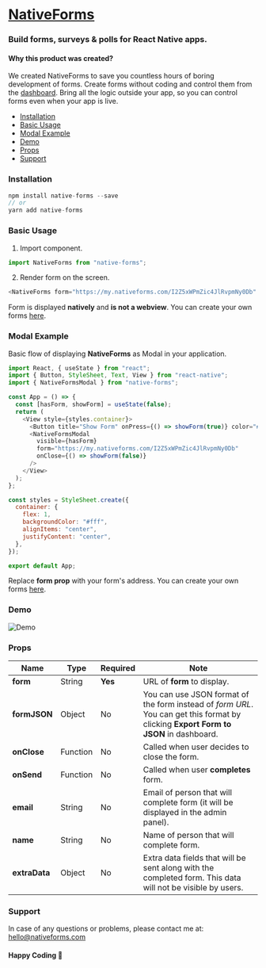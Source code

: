 # [NativeForms](https://nativeforms.com)

### Build **forms, surveys & polls** for React Native apps.

#### Why this product was created?

We created NativeForms to save you countless hours of boring development of forms. Create forms without coding and control them from the [dashboard](https://app.nativeforms.com). Bring all the logic outside your app, so you can control forms even when your app is live.

- [Installation](#installation)
- [Basic Usage](#basic-usage)
- [Modal Example](#modal-example)
- [Demo](#demo)
- [Props](#props)
- [Support](#support)

### Installation

```js
npm install native-forms --save
// or
yarn add native-forms
```

### Basic Usage

1. Import component.

```js
import NativeForms from "native-forms";
```

2. Render form on the screen.

```js
<NativeForms form="https://my.nativeforms.com/I2Z5xWPmZic4JlRvpmNy0Db" />
```

Form is displayed **natively** and **is not a webview**. You can create your own forms [here](https://app.nativeforms.com).

### Modal Example

Basic flow of displaying **NativeForms** as Modal in your application.

```js
import React, { useState } from "react";
import { Button, StyleSheet, Text, View } from "react-native";
import { NativeFormsModal } from "native-forms";

const App = () => {
  const [hasForm, showForm] = useState(false);
  return (
    <View style={styles.container}>
      <Button title="Show Form" onPress={() => showForm(true)} color="#20f" />
      <NativeFormsModal
        visible={hasForm}
        form="https://my.nativeforms.com/I2Z5xWPmZic4JlRvpmNy0Db"
        onClose={() => showForm(false)}
      />
    </View>
  );
};

const styles = StyleSheet.create({
  container: {
    flex: 1,
    backgroundColor: "#fff",
    alignItems: "center",
    justifyContent: "center",
  },
});

export default App;
```

Replace **form prop** with your form's address. You can create your own forms [here](https://app.nativeforms.com).

### Demo

![Demo](https://raw.githubusercontent.com/venits/native-forms/master/assets/demo.gif)

### Props

| Name          | Type     | Required | Note                                                                                                                                 |
| ------------- | -------- | -------- | ------------------------------------------------------------------------------------------------------------------------------------ |
| **form**      | String   | **Yes**  | URL of **form** to display.                                                                                                          |
| **formJSON**  | Object   | No       | You can use JSON format of the form instead of _form URL_. You can get this format by clicking **Export Form to JSON** in dashboard. |
| **onClose**   | Function | No       | Called when user decides to close the form.                                                                                          |
| **onSend**    | Function | No       | Called when user **completes** form.                                                                                                 |  |
| **email**     | String   | No       | Email of person that will complete form (it will be displayed in the admin panel).                                                   |
| **name**      | String   | No       | Name of person that will complete form.                                                                                              |
| **extraData** | Object   | No       | Extra data fields that will be sent along with the completed form. This data will not be visible by users.                           |

### Support

In case of any questions or problems, please contact me at:
[hello@nativeforms.com](mailto:hello@nativeforms.com)

#### Happy Coding 💖
